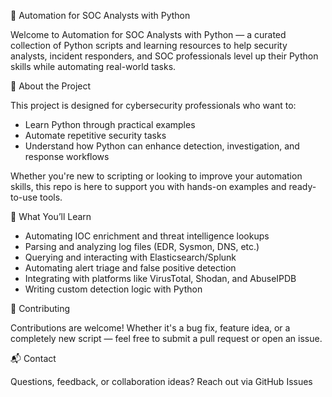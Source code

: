 🔐 Automation for SOC Analysts with Python

Welcome to Automation for SOC Analysts with Python — a curated collection of Python scripts and learning resources to help security analysts, incident responders, and SOC professionals level up their Python skills while automating real-world tasks.

🚀 About the Project

This project is designed for cybersecurity professionals who want to:
- Learn Python through practical examples
- Automate repetitive security tasks
- Understand how Python can enhance detection, investigation, and response workflows

Whether you're new to scripting or looking to improve your automation skills, this repo is here to support you with hands-on examples and ready-to-use tools.

🧠 What You’ll Learn

- Automating IOC enrichment and threat intelligence lookups
- Parsing and analyzing log files (EDR, Sysmon, DNS, etc.)
- Querying and interacting with Elasticsearch/Splunk
- Automating alert triage and false positive detection
- Integrating with platforms like VirusTotal, Shodan, and AbuseIPDB
- Writing custom detection logic with Python

🤝 Contributing

Contributions are welcome! Whether it's a bug fix, feature idea, or a completely new script — feel free to submit a pull request or open an issue.

📬 Contact

Questions, feedback, or collaboration ideas? Reach out via GitHub Issues
